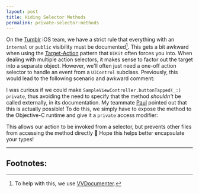```yaml
---
layout: post
title: Hiding Selector Methods
permalink: private-selector-methods
---
```


On the [Tumblr](https://www.tumblr.com) iOS team, we have a strict rule that everything with an `internal` or `public` visibility must be documented[^1]. This gets a bit awkward when using the [Target-Action](https://developer.apple.com/library/ios/documentation/General/Conceptual/Devpedia-CocoaApp/TargetAction.html) pattern that `UIKit` often forces you into. When dealing with multiple action selectors, it makes sense to factor out the target into a separate object. However, we'll often just need a one-off action selector to handle an event from a `UIControl` subclass. Previously, this would lead to the following scenario and awkward comment:

<script src="https://gist.github.com/Jasdev/3338cda9d6c799323abe.js"></script>

I was curious if we could make `SampleViewController.buttonTapped(_:)` `private`, thus avoiding the need to specify that the method _shouldn't_ be called externally, in its documentation. My teammate [Paul](https://twitter.com/paulrehkugler) pointed out that this is actually possible! To do this, we simply have to expose the method to the Objective-C runtime and give it a `private` access modifier:

<script src="https://gist.github.com/Jasdev/ea842f5a4527dae5d9e3.js"></script>

This allows our action to be invoked from a selector, but prevents other files from accessing the method directly 🎉 Hope this helps better encapsulate your types!

---

## Footnotes:

[^1]: To help with this, we use [VVDocumenter](https://github.com/onevcat/VVDocumenter-Xcode).
